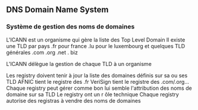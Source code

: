 
## DNS Domain Name System

### Système de gestion des noms de domaines

L'ICANN est un organisme qui gère la liste des Top Level Domain
Il existe une TLD par pays .fr pour france .lu pour le luxembourg et quelques TLD générales .com .org .net . biz

L'ICANN délègue la gestion de chaque TLD à un organisme

Les registry doivent tenir à jour la liste des domaines définis sur sa ou ses TLD
AFNIC tient le registre des .fr
VeriSign tient le registre des .com/.org...
Chaque registry peut gérer comme bon lui semble l'attribution des noms de domaine sur sa TLD
Le registry ont un r                                         ôle technique
Chaque registry autorise des registras à vendre des noms de domaines
